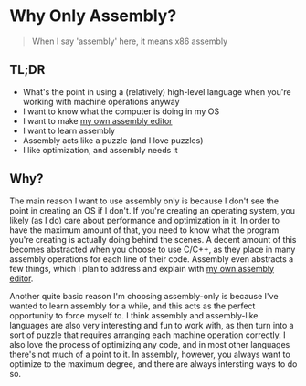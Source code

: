 # Why Only Assembly?

> When I say 'assembly' here, it means x86 assembly

## TL;DR

- What's the point in using a (relatively) high-level language when you're working with machine operations anyway
- I want to know what the computer is doing in my OS
- I want to make [my own assembly editor](my-own-assembly-editor.md)
- I want to learn assembly
- Assembly acts like a puzzle (and I love puzzles)
- I like optimization, and assembly needs it

## Why?

The main reason I want to use assembly only is because I don't see the point in creating an OS if I don't. If you're creating an operating system, you likely (as I do) care about performance and optimization in it. In order to have the maximum amount of that, you need to know what the program you're creating is actually doing behind the scenes. A decent amount of this becomes abstracted when you choose to use C/C++, as they place in many assembly operations for each line of their code. Assembly even abstracts a few things, which I plan to address and explain with [my own assembly editor](my-own-assembly-editor.md).

Another quite basic reason I'm choosing assembly-only is because I've wanted to learn assembly for a while, and this acts as the perfect opportunity to force myself to. I think assembly and assembly-like languages are also very interesting and fun to work with, as then turn into a sort of puzzle that requires arranging each machine operation correctly. I also love the process of optimizing any code, and in most other languages there's not much of a point to it. In assembly, however, you always want to optimize to the maximum degree, and there are always intersting ways to do so.
